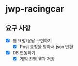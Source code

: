 # jwp-racingcar

## 요구 사항

- [X] 웹 요청/응답 구현하기
  - [X] Post 요청을 받아서 json 반환
- [X] DB 연동하기
  - [X] 게임 진행 결과 저장

